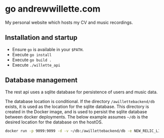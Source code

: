 # go andrewwillette.com
My personal website which hosts my CV and music recordings.

## Installation and startup
* Ensure `go` is available in your `$PATH`.
* Execute `go install`
* Execute `go build .`
* Execute `./willette_api`

## Database management
The rest api uses a sqlite database for persistence of users and music data.

The database location is conditional. If the directory `/awillettebackend/db` exists, it is used as the location for the sqlite database. This directory is created in the Docker image, and is used to persist the sqlite database between docker deployments. The below example assumes `~/db` is the desired location for the database on the hostOS.

```bash
docker run -p 9099:9099 -d -v ~/db:/awillettebackend/db -e NEW_RELIC_LICENSE=<nrLicense> imagename
```
